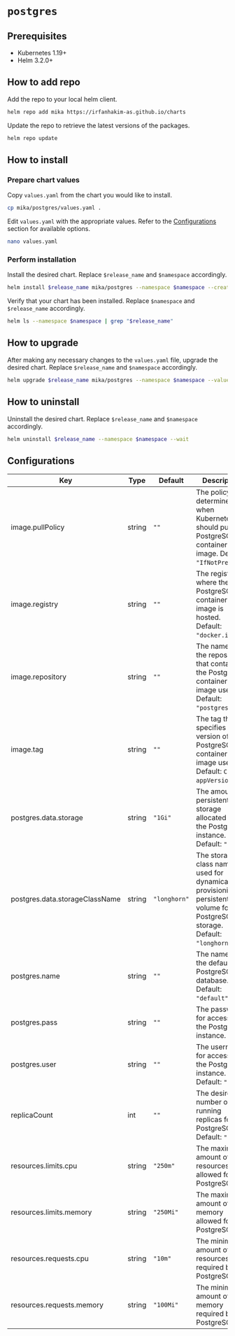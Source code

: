 # `postgres`

## Prerequisites

- Kubernetes 1.19+
- Helm 3.2.0+

## How to add repo

Add the repo to your local helm client.

```sh
helm repo add mika https://irfanhakim-as.github.io/charts
```

Update the repo to retrieve the latest versions of the packages.

```sh
helm repo update
```

## How to install

### Prepare chart values

Copy `values.yaml` from the chart you would like to install.

```sh
cp mika/postgres/values.yaml .
```

Edit `values.yaml` with the appropriate values. Refer to the [Configurations](#Configurations) section for available options.

```sh
nano values.yaml
```

### Perform installation

Install the desired chart. Replace `$release_name` and `$namespace` accordingly.

```sh
helm install $release_name mika/postgres --namespace $namespace --create-namespace --values values.yaml --wait
```

Verify that your chart has been installed. Replace `$namespace` and `$release_name` accordingly.

```sh
helm ls --namespace $namespace | grep "$release_name"
```

## How to upgrade

After making any necessary changes to the `values.yaml` file, upgrade the desired chart. Replace `$release_name` and `$namespace` accordingly.

```sh
helm upgrade $release_name mika/postgres --namespace $namespace --values values.yaml --wait
```

## How to uninstall

Uninstall the desired chart. Replace `$release_name` and `$namespace` accordingly.

```sh
helm uninstall $release_name --namespace $namespace --wait
```

## Configurations

| Key | Type | Default | Description |
|-----|------|---------|-------------|
| image.pullPolicy | string | `""` | The policy that determines when Kubernetes should pull the PostgreSQL container image. Default: `"IfNotPresent"`. |
| image.registry | string | `""` | The registry where the PostgreSQL container image is hosted. Default: `"docker.io"`. |
| image.repository | string | `""` | The name of the repository that contains the PostgreSQL container image used. Default: `"postgres"`. |
| image.tag | string | `""` | The tag that specifies the version of the PostgreSQL container image used. Default: `Chart appVersion`. |
| postgres.data.storage | string | `"1Gi"` | The amount of persistent storage allocated for the PostgreSQL instance. Default: `"1Gi"`. |
| postgres.data.storageClassName | string | `"longhorn"` | The storage class name used for dynamically provisioning a persistent volume for the PostgreSQL storage. Default: `"longhorn"`. |
| postgres.name | string | `""` | The name of the default PostgreSQL database. Default: `"default"`. |
| postgres.pass | string | `""` | The password for accessing the PostgreSQL instance. |
| postgres.user | string | `""` | The username for accessing the PostgreSQL instance. Default: `"root"`. |
| replicaCount | int | `""` | The desired number of running replicas for PostgreSQL. Default: `"1"`. |
| resources.limits.cpu | string | `"250m"` | The maximum amount of CPU resources allowed for PostgreSQL. |
| resources.limits.memory | string | `"250Mi"` | The maximum amount of memory allowed for PostgreSQL. |
| resources.requests.cpu | string | `"10m"` | The minimum amount of CPU resources required by PostgreSQL. |
| resources.requests.memory | string | `"100Mi"` | The minimum amount of memory required by PostgreSQL. |

